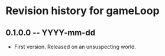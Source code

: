 # Revision history for gameLoop

## 0.1.0.0 -- YYYY-mm-dd

* First version. Released on an unsuspecting world.
